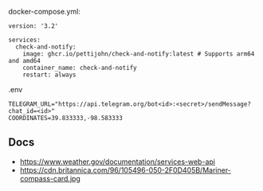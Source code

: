 docker-compose.yml:
```
version: '3.2'

services:
  check-and-notify:
    image: ghcr.io/pettijohn/check-and-notify:latest # Supports arm64 and amd64
    container_name: check-and-notify
    restart: always
```

.env
```
TELEGRAM_URL="https://api.telegram.org/bot<id>:<secret>/sendMessage?chat_id=<id>"
COORDINATES=39.833333,-98.583333
```

## Docs
* https://www.weather.gov/documentation/services-web-api
* https://cdn.britannica.com/96/105496-050-2F0D405B/Mariner-compass-card.jpg 